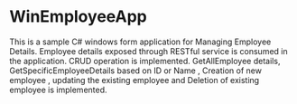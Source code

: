 # WinEmployeeApp

This is a sample C# windows form application for Managing Employee Details. Employee details exposed through RESTful service is consumed in the application.
CRUD operation is implemented. GetAllEmployee details, GetSpecificEmployeeDetails based on ID or Name , Creation of new employee , updating the existing employee and Deletion of existing employee is implemented.
